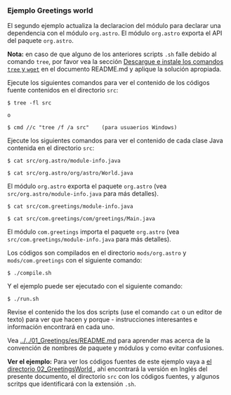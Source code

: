 ### Ejemplo Greetings world

El segundo ejemplo actualiza la declaracion del módulo para declarar una dependencia con el módulo `org.astro`. El módulo `org.astro` exporta el API del paquete `org.astro`. 

**Nota:** en caso de que alguno de los anteriores scripts `.sh` falle debido al comando `tree`, por favor vea la sección [Descargue e instale los comandos `tree` y `wget`](../../../es/README.md) en el documento README.md y aplique la solución apropiada.

Ejecute los siguientes comandos para ver el contenido de los códigos fuente contenidos en el directorio `src`:
    
    $ tree -fl src

    o

    $ cmd //c "tree /f /a src"    (para usuaerios Windows)

Ejecute los siguientes comandos para ver el contenido de cada clase Java contenida en el directorio `src`:

    $ cat src/org.astro/module-info.java

    $ cat src/org.astro/org/astro/World.java

El módulo `org.astro` exporta el paquete `org.astro` (vea `src/org.astro/module-info.java` para más detalles).

    $ cat src/com.greetings/module-info.java

    $ cat src/com.greetings/com/greetings/Main.java

El módulo `com.greetings` importa el paquete `org.astro` (vea `src/com.greetings/module-info.java` para más detalles).

Los códigos son compilados en el directorio `mods/org.astro` y `mods/com.greetings` con el siguiente comando:

    $ ./compile.sh
    
Y el ejemplo puede ser ejecutado con el siguiente comando:
    
    $ ./run.sh
    
Revise el contenido the los dos scripts (use el comando `cat` o un editor de texto) para ver que hacen y porque - instrucciones interesantes e información encontrará en cada uno.

Vea [../../01_Greetings/es/README.md](../../01_Greetings/es/README.md) para aprender mas acerca de la convención de nombres de paquete y módulos y como evitar confusiones.

**Ver el ejemplo:**
Para ver los códigos fuentes de este ejemplo vaya a [el directorio 02_GreetingsWorld ](../), ahí encontrará la versión en Inglés del presente documento, el directorio `src` con los códigos fuentes, y algunos scritps que identificará con la extensión `.sh`.
